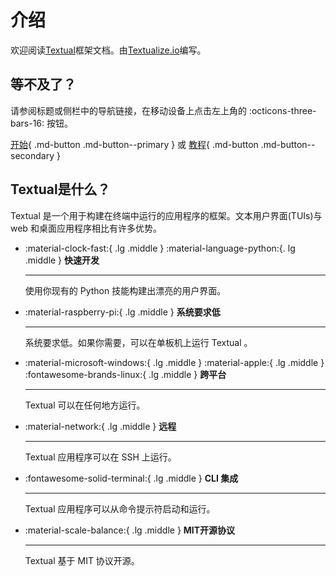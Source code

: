 # 介绍
 
 欢迎阅读[Textual](https://github.com/Textualize/textual)框架文档。由[Textualize.io](https://www.textualize.io)编写。

 ## 等不及了？

请参阅标题或侧栏中的导航链接，在移动设备上点击左上角的 :octicons-three-bars-16: 按钮。

[开始](./getting_started.md){ .md-button .md-button--primary } 或 [教程](./tutorial.md){ .md-button .md-button--secondary }

## Textual是什么？

 Textual 是一个用于构建在终端中运行的应用程序的框架。文本用户界面(TUIs)与 web 和桌面应用程序相比有许多优势。

<div class="grid cards" markdown>

-   :material-clock-fast:{ .lg .middle } :material-language-python:{. lg .middle } __快速开发__

    ---

    使用你现有的 Python 技能构建出漂亮的用户界面。

-   :material-raspberry-pi:{ .lg .middle } __系统要求低__

    ---

    系统要求低。如果你需要，可以在单板机上运行 Textual 。



-   :material-microsoft-windows:{ .lg .middle } :material-apple:{ .lg .middle } :fontawesome-brands-linux:{ .lg .middle } __跨平台__

    ---

    Textual 可以在任何地方运行。


-   :material-network:{ .lg .middle } __远程__

    ---

    Textual 应用程序可以在 SSH 上运行。


-   :fontawesome-solid-terminal:{ .lg .middle } __CLI 集成__

    ---

    Textual 应用程序可以从命令提示符启动和运行。



-   :material-scale-balance:{ .lg .middle } __MIT开源协议__

    ---

    Textual 基于 MIT 协议开源。


</div>



```{.textual path="examples/calculator.py" columns=100 lines=41 press="3,.,1,4,5,9,2,_,_,_,_,_,_,_,_"}
```

```{.textual path="examples/pride.py"}
```

```{.textual path="docs/examples/tutorial/stopwatch.py" columns="100" lines="30" press="d,tab,enter,_,_"}
```


```{.textual path="docs/examples/events/dictionary.py" columns="100" lines="30" press="tab,_,t,e,x,t,_,_,_,_,_,_,_,_,_,_,_,_,_,_,_,_"}
```


```{.textual path="docs/examples/guide/layout/combining_layouts.py" columns="100", lines="30"}
```

```{.textual path="docs/examples/app/widgets01.py"}
```